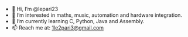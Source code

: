 - 👋 Hi, I’m @lepari23
- 👀 I’m interested in maths, music, automation and hardware integration.
- 🌱 I’m currently learning C, Python, Java and Assembly.
- 📫 Reach me at: 1le2pari3@gmail.com

<!---
lepari23/lepari23 is a ✨ special ✨ repository because its `README.md` (this file) appears on your GitHub profile.
You can click the Preview link to take a look at your changes.
--->
